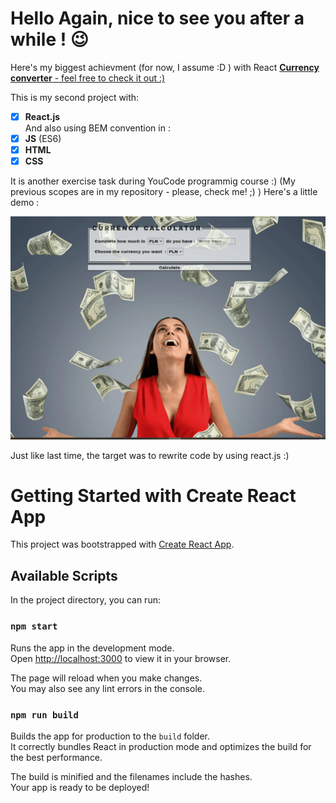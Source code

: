 # Hello Again, nice to see you after a while ! 😉

Here's my biggest achievment (for now, I assume :D ) with React [**Currency converter** - feel free to check it out :)](https://woytekmig.github.io/currency-converter-with-react/)

This is my second project with:  
- [x] **React.js**   
And also using BEM convention in :
- [x] **JS** (ES6)  
- [x] **HTML** 
- [x] **CSS**  

It is another exercise task during YouCode programmig course :) (My previous scopes are in my repository - please, check me! ;) )
Here's a little demo : 

![show](public/currencyConverter.gif)

Just like last time, the target was to rewrite code by using react.js :) 



# Getting Started with Create React App

This project was bootstrapped with [Create React App](https://github.com/facebook/create-react-app).

## Available Scripts

In the project directory, you can run:

### `npm start`

Runs the app in the development mode.\
Open [http://localhost:3000](http://localhost:3000) to view it in your browser.

The page will reload when you make changes.\
You may also see any lint errors in the console.

### `npm run build`

Builds the app for production to the `build` folder.\
It correctly bundles React in production mode and optimizes the build for the best performance.

The build is minified and the filenames include the hashes.\
Your app is ready to be deployed!
